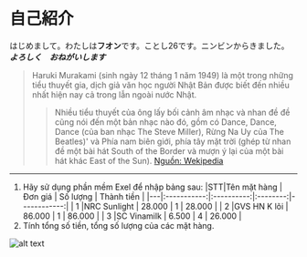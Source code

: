 # 自己紹介
はじめまして。わたしは**フオン**です。ことし26です。ニンビンからきました。
**_よろしく　おねがいします_**
>Haruki Murakami (sinh ngày 12 tháng 1 năm 1949) là một trong những tiểu thuyết gia, dịch giả văn học người Nhật Bản được biết đến nhiều nhất hiện nay cả trong lẫn ngoài nước Nhật.
>
>>Nhiều tiểu thuyết của ông lấy bối cảnh âm nhạc và nhan đề đề cũng nói đến một bản nhạc nào đó, gồm có Dance, Dance, Dance (của ban nhạc The Steve Miller), Rừng Na Uy của The Beatles)' và Phía nam biên giới, phía tây mặt trời (ghép từ nhan đề một bài hát South of the Border và mượn ý lại của một bài hát khác East of the Sun).
>[Nguồn: Wekipedia](vi.wikipedia.org/wiki/Murakami_Haruki)
----------------------------------------------------------
1. Hãy sử dụng phần mềm Exel để nhập bảng sau:
 |STT|Tên mặt hàng |  Đơn giá   | Số lượng | Thành tiền  |
 |---|:-----------:|:----------:|:--------:|------------:|
 | 1 |NRC Sunlight |  28.000    |    1     |   28.000    |
 | 2 |GVS HN K lõi |  86.000    |    1     |   86.000    |
 | 3 |SC Vinamilk  |   6.500    |    4     |   26.000    |
2. Tính tổng số tiền, tổng số lượng của các mặt hàng.

![alt text](http://blog-imgs-47.fc2.com/n/i/j/nijiirokyozai/meishi_bingo.jpg)
